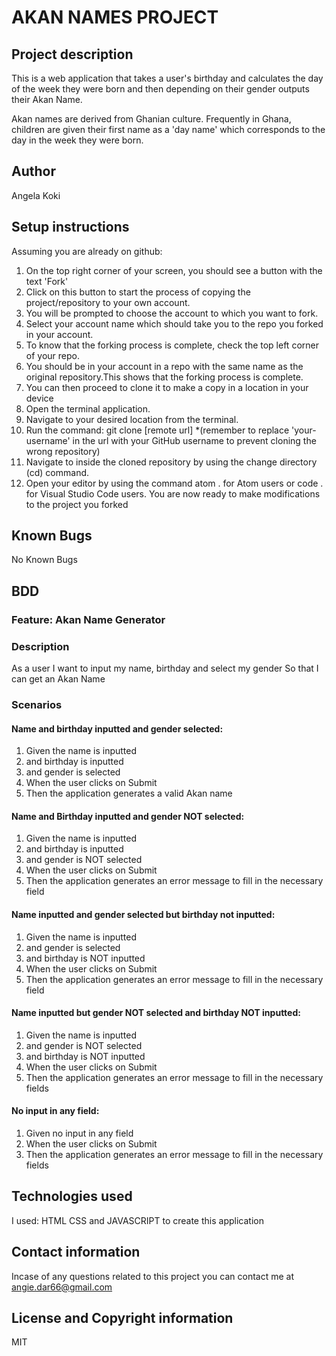 # AKAN NAMES PROJECT

## Project description
This is a web application that takes a user's birthday and calculates the day of the week they were born and then depending on their gender outputs their Akan Name. 

Akan names are derived from Ghanian culture. Frequently in Ghana, children are given their first name as a 'day name' which corresponds to the day in the week they were born. 

## Author
Angela Koki

## Setup instructions
Assuming you are already on github:

1. On the top right corner of your screen, you should see a button with the text 'Fork'
2. Click on this button to start the process of copying the project/repository to your own account.
3. You will be prompted to choose the account to which you want to fork.
4. Select your account name which should take you to the repo you forked in your account.
5. To know that the forking process is complete, check the top left corner of your repo.
6. You should be in your account in a repo with the same name as the original repository.This shows that the forking process is complete.
7. You can then proceed to clone it to make a copy in a location in your device
8. Open the terminal application. 
9. Navigate to your desired location from the terminal.
10. Run the command: git clone [remote url]
    *(remember to replace 'your-username' in the url with your GitHub username to prevent cloning the wrong repository)
11. Navigate to inside the cloned repository by using the change directory (cd) command. 
12. Open your editor by using the command atom . for Atom users or code . for Visual Studio    Code users.
    You are now ready to make modifications to the project you forked

## Known Bugs
No Known Bugs

## BDD
### Feature: Akan Name Generator
### Description
As a user
I want to input my name, birthday and select my gender
So that I can get an Akan Name

### Scenarios
#### Name and birthday inputted and gender selected:

1. Given the name is inputted
2.    and birthday is inputted
3.    and gender is selected
4. When the user clicks on Submit
5. Then the application generates a valid Akan name

#### Name and Birthday inputted and gender NOT selected:

1. Given the name is inputted
2.   and birthday is inputted
3.   and gender is  NOT selected
4. When the user clicks on Submit
5. Then the application generates an error message to fill in the necessary field

#### Name inputted and gender selected but birthday not inputted:

1. Given the name is inputted
2.  and gender is selected
3.  and birthday is NOT inputted
4. When the user clicks on Submit
5. Then the application generates an error message to fill in the necessary field

#### Name inputted but gender NOT selected and birthday NOT inputted:

1. Given the name is inputted
2.  and gender is NOT selected
3.  and birthday is NOT inputted
4. When the user clicks on Submit
5. Then the application generates an error message to fill in the necessary fields

#### No input in any field:

1. Given no input in any field
2. When the user clicks on Submit
3. Then the application generates an error message to fill in the necessary fields

## Technologies used
I used: HTML CSS and  JAVASCRIPT to create this application

## Contact information

Incase of any questions related to this project you can contact me at angie.dar66@gmail.com

## License and Copyright information 
MIT